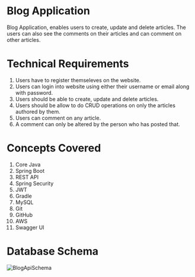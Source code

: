# Blog Application

Blog Application, enables users to create, update and delete articles.
The users can also see the comments on their articles and can comment on other articles.

# Technical Requirements
1) Users have to register themseleves on the website.
2) Users can login into website using either their username or email along with password.
3) Users should be able to create, update and delete articles.
4) Users should be allow to do CRUD operations on only the articles authored by them.
5) Users can comment on any article.
6) A comment can only be altered by the person who has posted that.

# Concepts Covered

1) Core Java
2) Spring Boot
3) REST API
4) Spring Security
5) JWT
6) Gradle
7) MySQL
8) Git
9) GitHub
10) AWS
11) Swagger UI

# Database Schema

![BlogApiSchema](https://github.com/Manasmalhotra/BlogApi/assets/42417319/e01dd3e4-c219-497d-b69f-57e6f830a616)

   
